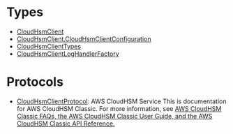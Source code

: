 # Types

  - [CloudHsmClient](/aws-sdk-swift/reference/0.x/AWSCloudHSM/CloudHsmClient)
  - [CloudHsmClient.CloudHsmClientConfiguration](/aws-sdk-swift/reference/0.x/AWSCloudHSM/CloudHsmClient_CloudHsmClientConfiguration)
  - [CloudHsmClientTypes](/aws-sdk-swift/reference/0.x/AWSCloudHSM/CloudHsmClientTypes)
  - [CloudHsmClientLogHandlerFactory](/aws-sdk-swift/reference/0.x/AWSCloudHSM/CloudHsmClientLogHandlerFactory)

# Protocols

  - [CloudHsmClientProtocol](/aws-sdk-swift/reference/0.x/AWSCloudHSM/CloudHsmClientProtocol):
    <fullname>AWS CloudHSM Service</fullname>
    This is documentation for AWS CloudHSM Classic. For
    more information, see <a href="http://aws.amazon.com/cloudhsm/faqs-classic/">AWS CloudHSM
    Classic FAQs, the <a href="https://docs.aws.amazon.com/cloudhsm/classic/userguide/">AWS
    CloudHSM Classic User Guide, and the <a href="https://docs.aws.amazon.com/cloudhsm/classic/APIReference/">AWS CloudHSM Classic API Reference.
